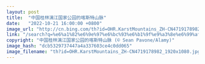 ```yaml
---
layout: post
title:  "中国桂林漓江国家公园的喀斯特山脉"
date:   "2022-10-21 16:00:00 +0800"
image_url: "http://cn.bing.com/th?id=OHR.KarstMountains_ZH-CN4719178982_1920x1080.jpg&rf=LaDigue_1920x1080.jpg&pid=hp"
link: "/search?q=%e6%a1%82%e6%9e%97%e6%bc%93%e6%b1%9f%e9%a3%8e%e6%99%af%e5%8c%ba&form=hpcapt&mkt=zh-cn"
copyright: "中国桂林漓江国家公园的喀斯特山脉 (© Sean Pavone/Alamy)"
image_hash: "dcb5329737447a4a337603ce4c0dd065"
image_filename: "th?id=OHR.KarstMountains_ZH-CN4719178982_1920x1080.jpg&rf=LaDigue_1920x1080.jpg&pid=hp"
---
```

